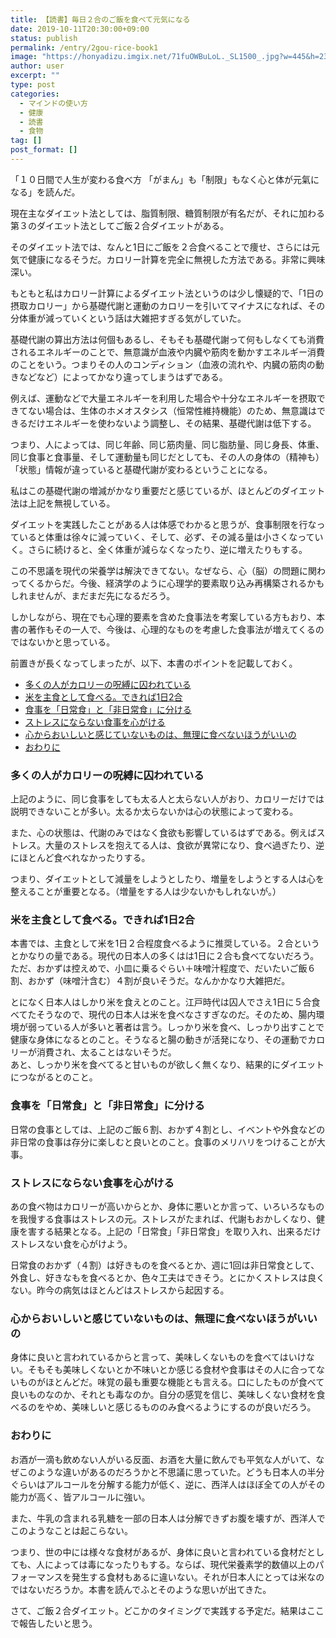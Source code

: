 ```yaml
---
title: 【読書】毎日２合のご飯を食べて元気になる
date: 2019-10-11T20:30:00+09:00
status: publish
permalink: /entry/2gou-rice-book1
image: "https://honyadizu.imgix.net/71fuOWBuLoL._SL1500_.jpg?w=445&h=230&fit=crop&crop=entropy"
author: user
excerpt: ""
type: post
categories:
  - マインドの使い方
  - 健康
  - 読書
  - 食物
tag: []
post_format: []
---
```


「１０日間で人生が変わる食べ方 「がまん」も「制限」もなく心と体が元氣になる」を読んだ。

現在主なダイエット法としては、脂質制限、糖質制限が有名だが、それに加わる第３のダイエット法としてご飯２合ダイエットがある。

そのダイエット法では、なんと1日にご飯を２合食べることで痩せ、さらには元気で健康になるそうだ。カロリー計算を完全に無視した方法である。非常に興味深い。

もともと私はカロリー計算によるダイエット法というのは少し懐疑的で、「1日の摂取カロリー」から基礎代謝と運動のカロリーを引いてマイナスになれば、その分体重が減っていくという話は大雑把すぎる気がしていた。

基礎代謝の算出方法は何個もあるし、そもそも基礎代謝って何もしなくても消費されるエネルギーのことで、無意識が血液や内臓や筋肉を動かすエネルギー消費のことをいう。つまりその人のコンディション（血液の流れや、内臓の筋肉の動きなどなど）によってかなり違ってしまうはずである。

例えば、運動などで大量エネルギーを利用した場合や十分なエネルギーを摂取できてない場合は、生体のホメオスタシス（恒常性維持機能）のため、無意識はできるだけエネルギーを使わないよう調整し、その結果、基礎代謝は低下する。

つまり、人によっては、同じ年齢、同じ筋肉量、同じ脂肪量、同じ身長、体重、同じ食事と食事量、そして運動量も同じだとしても、その人の身体の（精神も）「状態」情報が違っていると基礎代謝が変わるということになる。

私はこの基礎代謝の増減がかなり重要だと感じているが、ほとんどのダイエット法は上記を無視している。

ダイエットを実践したことがある人は体感でわかると思うが、食事制限を行なっていると体重は徐々に減っていく、そして、必ず、その減る量は小さくなっていく。さらに続けると、全く体重が減らなくなったり、逆に増えたりもする。

この不思議を現代の栄養学は解決できてない。なぜなら、心（脳）の問題に関わってくるからだ。今後、経済学のように心理学的要素取り込み再構築されるかもしれませんが、まだまだ先になるだろう。

しかしながら、現在でも心理的要素を含めた食事法を考案している方もおり、本書の著作もその一人で、今後は、心理的なものを考慮した食事法が増えてくるのではないかと思っている。

前置きが長くなってしまったが、以下、本書のポイントを記載しておく。

- [多くの人がカロリーの呪縛に囚われている](#%E5%A4%9A%E3%81%8F%E3%81%AE%E4%BA%BA%E3%81%8C%E3%82%AB%E3%83%AD%E3%83%AA%E3%83%BC%E3%81%AE%E5%91%AA%E7%B8%9B%E3%81%AB%E5%9B%9A%E3%82%8F%E3%82%8C%E3%81%A6%E3%81%84%E3%82%8B)
- [米を主食として食べる。できれば1日2合](#%E7%B1%B3%E3%82%92%E4%B8%BB%E9%A3%9F%E3%81%A8%E3%81%97%E3%81%A6%E9%A3%9F%E3%81%B9%E3%82%8B%E3%81%A7%E3%81%8D%E3%82%8C%E3%81%B01%E6%97%A52%E5%90%88)
- [食事を「日常食」と「非日常食」に分ける](#%E9%A3%9F%E4%BA%8B%E3%82%92%E6%97%A5%E5%B8%B8%E9%A3%9F%E3%81%A8%E9%9D%9E%E6%97%A5%E5%B8%B8%E9%A3%9F%E3%81%AB%E5%88%86%E3%81%91%E3%82%8B)
- [ストレスにならない食事を心がける](#%E3%82%B9%E3%83%88%E3%83%AC%E3%82%B9%E3%81%AB%E3%81%AA%E3%82%89%E3%81%AA%E3%81%84%E9%A3%9F%E4%BA%8B%E3%82%92%E5%BF%83%E3%81%8C%E3%81%91%E3%82%8B)
- [心からおいしいと感じていないものは、無理に食べないほうがいいの](#%E5%BF%83%E3%81%8B%E3%82%89%E3%81%8A%E3%81%84%E3%81%97%E3%81%84%E3%81%A8%E6%84%9F%E3%81%98%E3%81%A6%E3%81%84%E3%81%AA%E3%81%84%E3%82%82%E3%81%AE%E3%81%AF%E7%84%A1%E7%90%86%E3%81%AB%E9%A3%9F%E3%81%B9%E3%81%AA%E3%81%84%E3%81%BB%E3%81%86%E3%81%8C%E3%81%84%E3%81%84%E3%81%AE)
- [おわりに](#%E3%81%8A%E3%82%8F%E3%82%8A%E3%81%AB)

### 多くの人がカロリーの呪縛に囚われている

上記のように、同じ食事をしても太る人と太らない人がおり、カロリーだけでは説明できないことが多い。太るか太らないかは心の状態によって変わる。

また、心の状態は、代謝のみではなく食欲も影響しているはずである。例えばストレス。大量のストレスを抱えてる人は、食欲が異常になり、食べ過ぎたり、逆にほとんど食べれなかったりする。

つまり、ダイエットとして減量をしようとしたり、増量をしようとする人は心を整えることが重要となる。（増量をする人は少ないかもしれないが。）

### 米を主食として食べる。できれば1日2合

本書では、主食として米を1日２合程度食べるように推奨している。２合というとかなりの量である。現代の日本人の多くはは1日に２合も食べてないだろう。ただ、おかずは控えめで、小皿に乗るぐらい＋味噌汁程度で、だいたいご飯６割、おかず（味噌汁含む）４割が良いそうだ。なんかかなり大雑把だ。

とになく日本人はしかり米を食えとのこと。江戸時代は囚人でさえ1日に５合食べてたそうなので、現代の日本人は米を食べなさすぎなのだ。そのため、腸内環境が弱っている人が多いと著者は言う。しっかり米を食べ、しっかり出すことで健康な身体になるとのこと。そうなると腸の動きが活発になり、その運動でカロリーが消費され、太ることはないそうだ。  
あと、しっかり米を食べてると甘いものが欲しく無くなり、結果的にダイエットにつながるとのこと。

### 食事を「日常食」と「非日常食」に分ける

日常の食事としては、上記のご飯６割、おかず４割とし、イベントや外食などの非日常の食事は存分に楽しむと良いとのこと。食事のメリハリをつけることが大事。

### ストレスにならない食事を心がける

あの食べ物はカロリーが高いからとか、身体に悪いとか言って、いろいろなものを我慢する食事はストレスの元。ストレスがたまれば、代謝もおかしくなり、健康を害する結果となる。上記の「日常食」「非日常食」を取り入れ、出来るだけストレスない食を心がけよう。

日常食のおかず（４割）は好きものを食べるとか、週に1回は非日常食として、外食し、好きなもを食べるとか、色々工夫はできそう。とにかくストレスは良くない。昨今の病気はほとんどはストレスから起因する。

### 心からおいしいと感じていないものは、無理に食べないほうがいいの

身体に良いと言われているからと言って、美味しくないものを食べてはいけない。そもそも美味しくないとか不味いとか感じる食材や食事はその人に合ってないものがほとんどだ。味覚の最も重要な機能とも言える。口にしたものが食べて良いものなのか、それとも毒なのか。自分の感覚を信じ、美味しくない食材を食べるのをやめ、美味しいと感じるもののみ食べるようにするのが良いだろう。

### おわりに

お酒が一滴も飲めない人がいる反面、お酒を大量に飲んでも平気な人がいて、なぜこのような違いがあるのだろうかと不思議に思っていた。どうも日本人の半分ぐらいはアルコールを分解する能力が低く、逆に、西洋人はほぼ全ての人がその能力が高く、皆アルコールに強い。

また、牛乳の含まれる乳糖を一部の日本人は分解できずお腹を壊すが、西洋人でこのようなことは起こらない。

つまり、世の中には様々な食材があるが、身体に良いと言われている食材だとしても、人によっては毒になったりもする。ならば、現代栄養素学的数値以上のパフォーマンスを発生する食材もあるに違いない。それが日本人にとっては米なのではないだろうか。本書を読んでふとそのような思いが出てきた。

さて、ご飯２合ダイエット。どこかのタイミングで実践する予定だ。結果はここで報告したいと思う。

